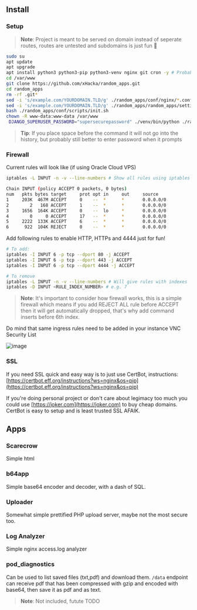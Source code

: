 ## Install

### Setup

> **Note**: Project is meant to be served on domain instead of seperate routes, routes are untested and subdomains is just fun 🤔

```bash
sudo su
apt update
apt upgrade
apt install python3 python3-pip python3-venv nginx git cron -y # Probably missing things
cd /var/www
git clone https://github.com/xHacka/random_apps.git
cd random_apps
rm -rf .git*
sed -i 's/example.com/YOURDOMAIN.TLD/g' ./random_apps/conf/nginx/*.conf
sed -i 's/example.com/YOURDOMAIN.TLD/g' ./random_apps/random_apps/settings.py
bash ./random_apps/conf/scripts/init.sh
chown -R www-data:www-data /var/www
 DJANGO_SUPERUSER_PASSWORD="supersecurepassword" ./venv/bin/python ./random_apps/manage.py createsuperuser --noinput --username superuser --email let@me.in
```

> **Tip**: If you place space before the command it will not go into the history, but probably still better to enter password when it prompts

### Firewall

Current rules will look like (if using Oracle Cloud VPS)
```bash
iptables -L INPUT -n -v --line-numbers # Show all rules using iptables

Chain INPUT (policy ACCEPT 0 packets, 0 bytes)
num   pkts bytes target     prot opt in     out     source               destination
1     203K  467M ACCEPT     0    --  *      *       0.0.0.0/0            0.0.0.0/0            state RELATED,ESTABLISHED
2        2   168 ACCEPT     1    --  *      *       0.0.0.0/0            0.0.0.0/0
3     1656  164K ACCEPT     0    --  lo     *       0.0.0.0/0            0.0.0.0/0
4        0     0 ACCEPT     17   --  *      *       0.0.0.0/0            0.0.0.0/0            udp spt:123
5     2222  133K ACCEPT     6    --  *      *       0.0.0.0/0            0.0.0.0/0            state NEW tcp dpt:22
6      922  104K REJECT     0    --  *      *       0.0.0.0/0            0.0.0.0/0            reject-with icmp-host-prohibited
```

Add following rules to enable HTTP, HTTPs and 4444 just for fun!
```bash
# To add:
iptables -I INPUT 6 -p tcp --dport 80 -j ACCEPT
iptables -I INPUT 6 -p tcp --dport 443 -j ACCEPT
iptables -I INPUT 6 -p tcp --dport 4444 -j ACCEPT

# To remove
iptables -L INPUT -n -v --line-numbers # Will give rules with indexes
iptables -D INPUT <RULE_INDEX_NUMBER> # e.g. 7
```

> **Note**: It's important to consider how firewall works, this is a simple firewall which means if you add REJECT ALL rule before ACCEPT then it will get automatically dropped, that's why add command inserts before 6th index. 

Do mind that same ingress rules need to be added in your instance VNC Security List

![image](https://github.com/user-attachments/assets/a9b4cd46-1861-4255-b3e6-decfb1140fc1)

### SSL

If you need SSL quick and easy way is to just use CertBot, instructions: [https://certbot.eff.org/instructions?ws=nginx&os=pip](https://certbot.eff.org/instructions?ws=nginx&os=pip)

If you're doing personal project or don't care about legimacy too much you could use [https://joker.com](https://joker.com) to buy cheap domains. CertBot is easy to setup and is least trusted SSL AFAIK.

## Apps

### Scarecrow

Simple html

### b64app

Simple base64 encoder and decoder, with a dash of SQL.

### Uploader

Somewhat simple prettified PHP upload server, maybe not the most secure too.

### Log Analyzer

Simple nginx access.log analyzer 

### pod_diagnostics

Can be used to list saved files (txt,pdf) and download them.
`/data` endpoint can receive pdf that has been compressed with gzip and encoded with base64, then save it as pdf and as text.

> **Note**: Not included, futute TODO
